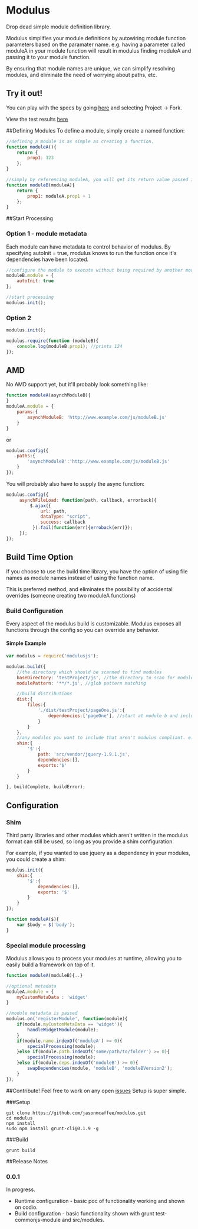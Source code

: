 # Modulus
Drop dead simple module definition library.

Modulus simplifies your module definitions by autowiring module function parameters based on the paramater name.
e.g. having a parameter called moduleA in your module function will result in modulus finding moduleA and passing it to your module function.

By ensuring that module names are unique, we can simplify resolving modules, and eliminate the need of worrying about paths, etc.

## Try it out!
You can play with the specs by going [here](https://codio.com/jasonmcaffee/modulus/master/tree/test/spec1.js) and selecting Project -> Fork.

View the test results [here](https://codio.com/jasonmcaffee/modulus/master/preview/test.html)

##Defining Modules
To define a module, simply create a named function:

```javascript
//defining a module is as simple as creating a function.
function moduleA(){
    return {
        prop1: 123
    };
}

//simply by referencing moduleA, you will get its return value passed in as the parameter value.
function moduleB(moduleA){
    return {
        prop1: moduleA.prop1 + 1
    };
}

```

##Start Processing

### Option 1 - module metadata
Each module can have metadata to control behavior of modulus.
By specifying autoInit = true, modulus knows to run the function once it's dependencies have been located.

```javascript
//configure the module to execute without being required by another module first.
moduleB.module = {
    autoInit: true
};

//start processing
modulus.init();
```

### Option 2
```javascript
modulus.init();

modulus.require(function (moduleB){
    console.log(moduleB.prop1); //prints 124
});
```

## AMD
No AMD support yet, but it'll probably look something like:
```javascript
function moduleA(asynchModuleB){
}
moduleA.module = {
    params:{
        asynchModuleB: 'http://www.example.com/js/moduleB.js'
    }
}
```
or
```javascript
modulus.config({
    paths:{
        'asynchModuleB':'http://www.example.com/js/moduleB.js'
    }
});
```

You will probably also have to supply the async function:
```javascript
modulus.config({
     asynchFileLoad: function(path, callback, errorback){
         $.ajax({
             url: path,
             dataType: "script",
             success: callback
          }).fail(function(err){erroback(err)});
     });
});
```

## Build Time Option
If you choose to use the build time library, you have the option of using file names as module names instead of using the function name.

This is preferred method, and eliminates the possibility of accidental overrides (someone creating two moduleA functions)

### Build Configuration
Every aspect of the modulus build is customizable.  Modulus exposes all functions through the config so you can override any behavior.

#### Simple Example
```javascript
var modulus = require('modulusjs');

modulus.build({
    //the directory which should be scanned to find modules
    baseDirectory: 'testProject/js', //the directory to scan for modules.
    modulePattern: '**/*.js', //glob pattern matching

    //build distributions
    dist:{
        files:{
            './dist/testProject/pageOne.js':{
                dependencies:['pageOne'], //start at module b and include all it's dependencies.
            }
        }
    },
    //any modules you want to include that aren't modulus compliant. e.g. myModule($) would get the result of this path
    shim:{
        '$':{
            path: 'src/vendor/jquery-1.9.1.js',
            dependencies:[],
            exports:'$'
        }
    }

}, buildComplete, buildError);
```

## Configuration

### Shim
Third party libraries and other modules which aren't written in the modulus format can still be used, so long as you
provide a shim configuration.

For example, if you wanted to use jquery as a dependency in your modules, you could create a shim:
```javascript
modulus.init({
    shim:{
        '$':{
            dependencies:[],
            exports: '$'
        }
    }
});

function moduleA($){
    var $body = $('body');
}
```
### Special module processing
Modulus allows you to process your modules at runtime, allowing you to easily build a framework on top of it.

```javascript
function moduleA(moduleB){..}

//optional metadata
moduleA.module = {
    myCustomMetaData : 'widget'
}

//module metadata is passed
modulus.on('registerModule', function(module){
    if(module.myCustomMetaData == 'widget'){
        handleWidgetModule(module);
    }
    if(module.name.indexOf('moduleA') >= 0){
        specialProcessing(module);
    }else if(module.path.indexOf('some/path/to/folder') >= 0){
        specialProcessing(module);
    }else if(module.deps.indexOf('moduleB') >= 0){
        swapDependencies(module, 'moduleB', 'moduleBVersion2');
    }
});
```

##Contribute!
Feel free to work on any open [issues](https://github.com/jasonmcaffee/modulus/issues)
Setup is super simple.

###Setup
```shell
git clone https://github.com/jasonmcaffee/modulus.git
cd modulus
npm install
sudo npm install grunt-cli@0.1.9 -g
```
###Build
```shell
grunt build
```
##Release Notes
### 0.0.1
In progress.
* Runtime configuration - basic poc of functionality working and shown on codio.
* Build configuration - basic functionality shown with grunt test-commonjs-module and src/modules.







